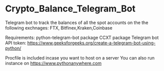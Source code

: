 # Crypto_Balance_Telegram_Bot
Telegram bot to track the balances of all the spot accounts on the the following exchnages:
FTX, Bitfinex,Kraken,Coinbase

Requirements:
python-telegram-bot package
CCXT package
Telegram bot API token: https://www.geeksforgeeks.org/create-a-telegram-bot-using-python/

Procfile is included incase you want to host on a server
You can also run instance on https://www.pythonanywhere.com
